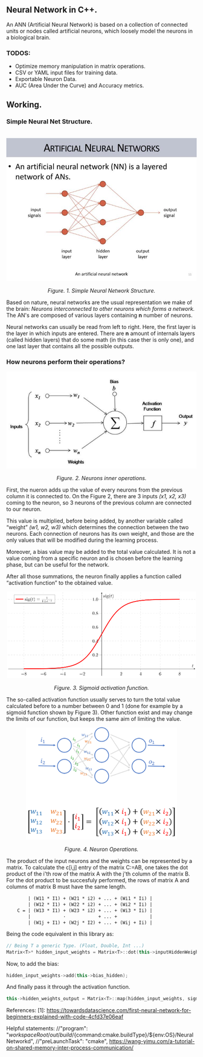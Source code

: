 ## Neural Network in C++. 

An ANN (Artificial Neural Network) is based on a collection of connected units or nodes called artificial neurons, which loosely model the neurons in a biological brain.

### TODOS:

+ Optimize memory manipulation in matrix operations.
+ CSV or YAML input files for training data.
+ Exportable Neuron Data.
+ AUC (Area Under the Curve) and Accuracy metrics.

## Working.

### Simple Neural Net Structure.
<br />

<center> 
    <img src="./Resources/SimpleNeuralNetwork.jpg" alt="SimpleNeuralNet">
    <p><i>Figure. 1. Simple Neural Network Structure.</i></p>
</center>


Based on nature, neural networks are the usual representation we make of the brain: *Neurons interconnected to other neurons which forms a network.* The AN's are composed of various layers containing **n** number of neurons.

Neural networks can usually be read from left to right. Here, the first layer is the layer in which inputs are entered. There are **n** amount of internals layers (called hidden layers) that do some math (in this case ther is only one), and one last layer that contains all the possible outputs.

### How neurons perform their operations?
<center> 
    <img src="./Resources/NeuralNetworkComposition.jpeg" alt="NeuralNetworkComposition">
    <p><i>Figure. 2. Neurons inner operations.</i></p>
</center>

First, the nueron adds up the value of every neurons from the previous column it is connected to. On the Figure 2, there are 3 inputs *(x1, x2, x3)* coming to the neuron, so 3 neurons of the previous column are connected to our neuron.

This value is multiplied, before being added, by another variable called “weight” *(w1, w2, w3)* which determines the connection between the two neurons. Each connection of neurons has its own weight, and those are the only values that will be modified during the learning process.

Moreover, a bias value may be added to the total value calculated. It is not a value coming from a specific neuron and is chosen before the learning phase, but can be useful for the network.

After all those summations, the neuron finally applies a function called “activation function” to the obtained value.

<center> 
    <img src="./Resources/SigmoidFunction.png" alt="NeuralNetworkComposition">
    <p><i>Figure. 3. Sigmoid activation function.</i></p>
</center>

The so-called activation function usually serves to turn the total value calculated before to a number between 0 and 1 (done for example by a sigmoid function shown by Figure 3). Other function exist and may change the limits of our function, but keeps the same aim of limiting the value.

<center>
    <img src="./Resources/NeuralNetworkWeights.png" width="400px" alt="NeuralNetworkWeights">
    <p><i>Figure. 4. Neuron Operations.</i></p>
</center>

The product of the input neurons and the weights can be represented by a matrix. To calculate the c[i,j] entry of the matrix C:=AB, one takes the dot product of the i'th row of the matrix A with the j'th column of the matrix B. For the dot product to be succesfuly performed, the rows of matrix A and columns of matrix B must have the same length.
 
            | (W11 * I1) + (W21 * i2) + ... + (Wi1 * Ii) | 
            | (W12 * I1) + (W22 * i2) + ... + (Wi2 * Ii) |    
        C = | (W13 * I1) + (W23 * i2) + ... + (Wi3 * Ii) |
            |            ·            + ... +            |
            | (W1j + I1) + (W2j * I2) + ... + (Wij + Ii) |

Being the code equivalent in this library as:
```c++
// Being T a generic Type. (Float, Double, Int ...) 
Matrix<T>* hidden_input_weights = Matrix<T>::dot(this->inputHiddenWeights, inputs);
```

Now, to add the bias:
```c++
hidden_input_weights->add(this->bias_hidden);
```

And finally pass it through the activation function.
```c++
this->hidden_weights_output = Matrix<T>::map(hidden_input_weights, sigmoid);
```
References:
[1]: https://towardsdatascience.com/first-neural-network-for-beginners-explained-with-code-4cfd37e06eaf

Helpful statements:
//"program": "${workspaceRoot}/out/build/${command:cmake.buildType}/${env:OS}/NeuralNetworkd",
//"preLaunchTask": "cmake",
https://wang-yimu.com/a-tutorial-on-shared-memory-inter-process-communication/
